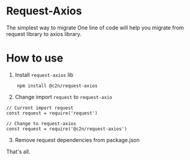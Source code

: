 # Request-Axios
The simplest way to migrate 
One line of code will help you migrate from request library to axios library.

# How to use

1. Install `request-axios` lib
```
    npm install @c2n/request-axios
```

2. Change import `request` to `request-axio`

```JS
// Current import request
const request = require('request')

// Change to request-axios
const request = require('@c2n/request-axios')

```

3. Remove request dependencies from package.json

That's all.